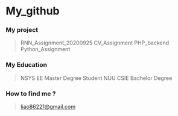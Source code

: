 # My_github
### My project
> RNN_Assignment_20200925
> CV_Assignment 
> PHP_backend
> Python_Assignment

### My Education
> NSYS EE Master Degree Student
> NUU CSIE Bachelor Degree

### How to find me ?
> liao86221@gmail.com

